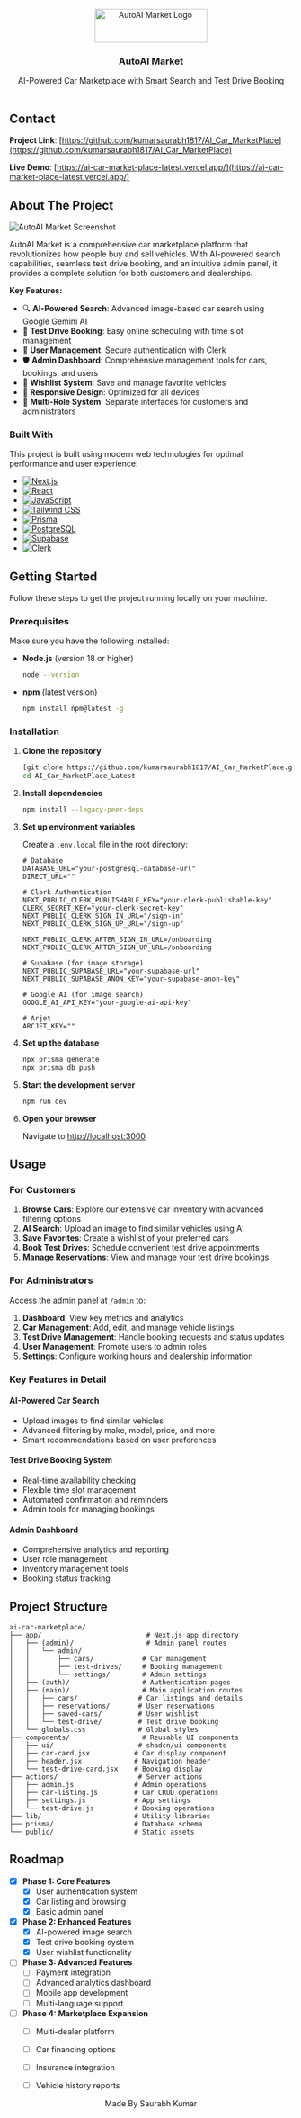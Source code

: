 <br/>
<div align="center">
<a href="https://github.com/kumarsaurabh1817/AI_Car_MarketPlace">
<img src="public/logo-white.svg" alt="AutoAI Market Logo" width="200" height="60">
</a>
<h3 align="center">AutoAI Market</h3>
<p align="center">
AI-Powered Car Marketplace with Smart Search and Test Drive Booking
<br/>
<br/>
</p>
</div>

## Contact

**Project Link**: [https://github.com/kumarsaurabh1817/AI_Car_MarketPlace](https://github.com/kumarsaurabh1817/AI_Car_MarketPlace)

**Live Demo**: [https://ai-car-market-place-latest.vercel.app/](https://ai-car-market-place-latest.vercel.app/)


## About The Project

![AutoAI Market Screenshot](/public/SSS%20for%20car%20market.png)

AutoAI Market is a comprehensive car marketplace platform that revolutionizes how people buy and sell vehicles. With AI-powered search capabilities, seamless test drive booking, and an intuitive admin panel, it provides a complete solution for both customers and dealerships.

**Key Features:**
- 🔍 **AI-Powered Search**: Advanced image-based car search using Google Gemini AI
- 📅 **Test Drive Booking**: Easy online scheduling with time slot management
- 👤 **User Management**: Secure authentication with Clerk
- 🛡️ **Admin Dashboard**: Comprehensive management tools for cars, bookings, and users
- 💾 **Wishlist System**: Save and manage favorite vehicles
- 📱 **Responsive Design**: Optimized for all devices
- 🏢 **Multi-Role System**: Separate interfaces for customers and administrators

### Built With

This project is built using modern web technologies for optimal performance and user experience:

- [![Next.js](https://img.shields.io/badge/Next.js-000000?style=for-the-badge&logo=next.js&logoColor=white)](https://nextjs.org/)
- [![React](https://img.shields.io/badge/React-20232A?style=for-the-badge&logo=react&logoColor=61DAFB)](https://reactjs.org/)
- [![JavaScript](https://img.shields.io/badge/JavaScript-F7DF1E?style=for-the-badge&logo=javascript&logoColor=black)](https://developer.mozilla.org/en-US/docs/Web/JavaScript)
- [![Tailwind CSS](https://img.shields.io/badge/Tailwind_CSS-38B2AC?style=for-the-badge&logo=tailwind-css&logoColor=white)](https://tailwindcss.com/)
- [![Prisma](https://img.shields.io/badge/Prisma-3982CE?style=for-the-badge&logo=Prisma&logoColor=white)](https://prisma.io/)
- [![PostgreSQL](https://img.shields.io/badge/PostgreSQL-316192?style=for-the-badge&logo=postgresql&logoColor=white)](https://www.postgresql.org/)
- [![Supabase](https://img.shields.io/badge/Supabase-181818?style=for-the-badge&logo=supabase&logoColor=white)](https://supabase.com/)
- [![Clerk](https://img.shields.io/badge/Clerk-6C47FF?style=for-the-badge&logo=clerk&logoColor=white)](https://clerk.com/)

## Getting Started

Follow these steps to get the project running locally on your machine.

### Prerequisites

Make sure you have the following installed:

- **Node.js** (version 18 or higher)
  ```sh
  node --version
  ```
- **npm** (latest version)
  ```sh
  npm install npm@latest -g
  ```

### Installation

1. **Clone the repository**
   ```sh
   [git clone https://github.com/kumarsaurabh1817/AI_Car_MarketPlace.git](https://github.com/kumarsaurabh1817/AI_Car_MarketPlace)
   cd AI_Car_MarketPlace_Latest
   ```

2. **Install dependencies**
   ```sh
   npm install --legacy-peer-deps
   ```

3. **Set up environment variables**
   
   Create a `.env.local` file in the root directory:
   ```env
   # Database
   DATABASE_URL="your-postgresql-database-url"
   DIRECT_URL=""
   
   # Clerk Authentication
   NEXT_PUBLIC_CLERK_PUBLISHABLE_KEY="your-clerk-publishable-key"
   CLERK_SECRET_KEY="your-clerk-secret-key"
   NEXT_PUBLIC_CLERK_SIGN_IN_URL="/sign-in"
   NEXT_PUBLIC_CLERK_SIGN_UP_URL="/sign-up"
   
   NEXT_PUBLIC_CLERK_AFTER_SIGN_IN_URL=/onboarding
   NEXT_PUBLIC_CLERK_AFTER_SIGN_UP_URL=/onboarding
   
   # Supabase (for image storage)
   NEXT_PUBLIC_SUPABASE_URL="your-supabase-url"
   NEXT_PUBLIC_SUPABASE_ANON_KEY="your-supabase-anon-key"
   
   # Google AI (for image search)
   GOOGLE_AI_API_KEY="your-google-ai-api-key"

   # Arjet
   ARCJET_KEY=""
   ```

4. **Set up the database**
   ```sh
   npx prisma generate
   npx prisma db push
   ```

5. **Start the development server**
   ```sh
   npm run dev
   ```

6. **Open your browser**
   
   Navigate to [http://localhost:3000](http://localhost:3000)

## Usage

### For Customers

1. **Browse Cars**: Explore our extensive car inventory with advanced filtering options
2. **AI Search**: Upload an image to find similar vehicles using AI
3. **Save Favorites**: Create a wishlist of your preferred cars
4. **Book Test Drives**: Schedule convenient test drive appointments
5. **Manage Reservations**: View and manage your test drive bookings

### For Administrators

Access the admin panel at `/admin` to:

1. **Dashboard**: View key metrics and analytics
2. **Car Management**: Add, edit, and manage vehicle listings
3. **Test Drive Management**: Handle booking requests and status updates
4. **User Management**: Promote users to admin roles
5. **Settings**: Configure working hours and dealership information

### Key Features in Detail

#### AI-Powered Car Search
- Upload images to find similar vehicles
- Advanced filtering by make, model, price, and more
- Smart recommendations based on user preferences

#### Test Drive Booking System
- Real-time availability checking
- Flexible time slot management
- Automated confirmation and reminders
- Admin tools for managing bookings

#### Admin Dashboard
- Comprehensive analytics and reporting
- User role management
- Inventory management tools
- Booking status tracking

## Project Structure

```
ai-car-marketplace/
├── app/                          # Next.js app directory
│   ├── (admin)/                  # Admin panel routes
│   │   └── admin/               
│   │       ├── cars/            # Car management
│   │       ├── test-drives/     # Booking management
│   │       └── settings/        # Admin settings
│   ├── (auth)/                  # Authentication pages
│   ├── (main)/                  # Main application routes
│   │   ├── cars/               # Car listings and details
│   │   ├── reservations/       # User reservations
│   │   ├── saved-cars/         # User wishlist
│   │   └── test-drive/         # Test drive booking
│   └── globals.css             # Global styles
├── components/                  # Reusable UI components
│   ├── ui/                     # shadcn/ui components
│   ├── car-card.jsx           # Car display component
│   ├── header.jsx             # Navigation header
│   └── test-drive-card.jsx    # Booking display
├── actions/                    # Server actions
│   ├── admin.js               # Admin operations
│   ├── car-listing.js         # Car CRUD operations
│   ├── settings.js            # App settings
│   └── test-drive.js          # Booking operations
├── lib/                       # Utility libraries
├── prisma/                    # Database schema
└── public/                    # Static assets
```

## Roadmap

- [x] **Phase 1: Core Features**
  - [x] User authentication system
  - [x] Car listing and browsing
  - [x] Basic admin panel
  
- [x] **Phase 2: Enhanced Features**
  - [x] AI-powered image search
  - [x] Test drive booking system
  - [x] User wishlist functionality
  
- [ ] **Phase 3: Advanced Features**
  - [ ] Payment integration
  - [ ] Advanced analytics dashboard
  - [ ] Mobile app development
  - [ ] Multi-language support
  
- [ ] **Phase 4: Marketplace Expansion**
  - [ ] Multi-dealer platform
  - [ ] Car financing options
  - [ ] Insurance integration
  - [ ] Vehicle history reports




<div align="center">
  <p>Made By Saurabh Kumar</p>
</div>
